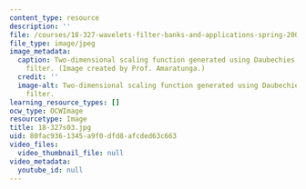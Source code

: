 ```yaml
---
content_type: resource
description: ''
file: /courses/18-327-wavelets-filter-banks-and-applications-spring-2003/80fac9361345a9f0dfd8afcded63c663_18-327s03.jpg
file_type: image/jpeg
image_metadata:
  caption: Two-dimensional scaling function generated using Daubechies' 4-tap wavelet
    filter. (Image created by Prof. Amaratunga.)
  credit: ''
  image-alt: Two-dimensional scaling function generated using Daubechies' 4-tap wavelet
    filter.
learning_resource_types: []
ocw_type: OCWImage
resourcetype: Image
title: 18-327s03.jpg
uid: 80fac936-1345-a9f0-dfd8-afcded63c663
video_files:
  video_thumbnail_file: null
video_metadata:
  youtube_id: null
---
```


